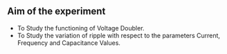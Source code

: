 ## Aim of the experiment

- To Study the functioning of Voltage Doubler.
- To Study the variation of ripple with respect to the parameters Current, Frequency and Capacitance Values.